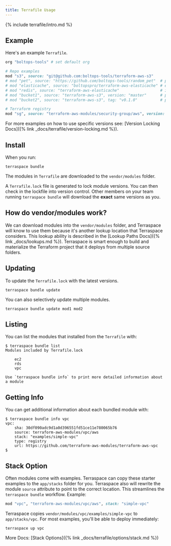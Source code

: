 ```yaml
---
title: Terrafile Usage
---
```


{% include terrafile/intro.md %}

## Example

Here's an example `Terrafile`.

```ruby
org "boltops-tools" # set default org

# Repo examples
mod "s3", source: "git@github.com:boltops-tools/terraform-aws-s3"
# mod "pet", source: "https://github.com/boltops-tools/random_pet"  # public repo
# mod "elasticache", source: "boltopspro/terraform-aws-elasticache" # explicit org
# mod "redis", source: "terraform-aws-elasticache"                  # inferred org
# mod "bucket1", source: "terraform-aws-s3", version: "master"      # pinned to branch. easily update with terraspace bundle update
# mod "bucket2", source: "terraform-aws-s3", tag: "v0.1.0"          # pinned to tag no matter what

# Terraform registry
mod "sg", source: "terraform-aws-modules/security-group/aws", version: "3.10.0"
```

For more examples on how to use specific versions see: [Version Locking Docs]({% link _docs/terrafile/version-locking.md %}).

## Install

When you run:

    terraspace bundle

The modules in `Terrafile` are downloaded to the `vendor/modules` folder.

A `Terrafile.lock` file is generated to lock module versions. You can then check in the lockfile into version control.  Other members on your team running `terraspace bundle` will download the **exact** same versions as you.

## How do vendor/modules work?

We can download modules into the `vendor/modules` folder, and Terraspace will know to use them because it's another lookup location that Terraspace considers. This lookup ability is described in the [Lookup Paths Docs]({% link _docs/lookups.md %}). Terraspace is smart enough to build and materialize the Terraform project that it deploys from multiple source folders.

## Updating

To update the `Terrafile.lock` with the latest versions.

    terraspace bundle update

You can also selectively update multiple modules.

    terraspace bundle update mod1 mod2

## Listing

You can list the modules that installed from the `Terrafile` with:

    $ terraspace bundle list
    Modules included by Terrafile.lock

        ec2
        rds
        vpc

    Use `terraspace bundle info` to print more detailed information about a module

## Getting Info

You can get additional information about each bundled module with:

    $ terraspace bundle info vpc
    vpc:
        sha: 30df090adc9d1a0d396551fd51ce11e780065b76
        source: terraform-aws-modules/vpc/aws
        stack: "examples/simple-vpc"
        type: registry
        url: https://github.com/terraform-aws-modules/terraform-aws-vpc
    $

## Stack Option

Often modules come with examples. Terraspace can copy these starter examples to the `app/stacks` folder for you. Terraspace also will rewrite the module `source` attribute to point to the correct location. This streamlines the `terraspace bundle` workflow. Example:

```ruby
mod "vpc", "terraform-aws-modules/vpc/aws", stack: "simple-vpc"
```

Terraspace copies `vendor/modules/vpc/examples/simple-vpc` to `app/stacks/vpc`. For most examples, you'll be able to deploy immediately:

    terraspace up vpc

More Docs: [Stack Options]({% link _docs/terrafile/options/stack.md %})
